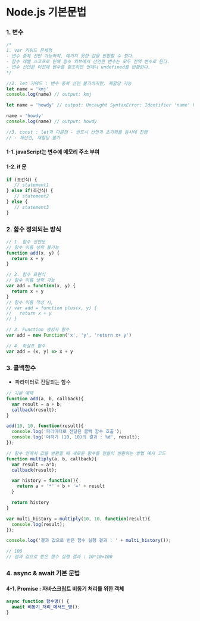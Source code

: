 # Node.js 기본문법

### 1. 변수

```javascript
/*
1. var 키워드 문제점
- 변수 중복 선언 가능하여, 예기치 못한 값을 반환할 수 있다.
- 함수 레벨 스코프로 인해 함수 외부에서 선언한 변수는 모두 전역 변수로 된다.
- 변수 선언문 이전에 변수를 참조하면 언제나 undefined를 반환한다.
*/

//2. let 키워드 : 변수 중복 선언 불가하지만, 재할당 가능 
let name = 'kmj'
console.log(name) // output: kmj

let name = 'howdy' // output: Uncaught SyntaxError: Identifier 'name' has already been declared

name = 'howdy'
console.log(name) // output: howdy

//3. const : let과 다른점 - 반드시 선언과 초기화를 동시에 진행 
// - 재선언, 재할당 불가
```



#### 1-1. javaScript는 변수에 메모리 주소 부여

#### 1-2. if 문

```javascript
if (조건식) {
   // statement1
} else if(조건식) {
   // statement2
} else {
   // statement3
}
```



### 2. 함수 정의되는 방식

```javascript
// 1. 함수 선언문
// 함수 이름 생략 불가능
function add(x, y) {
  return x + y
}

// 2. 함수 표현식
// 함수 이름 생략 가능
var add = function(x, y) {
  return x + y
}
// 함수 이름 작성 시,
// var add = function plus(x, y) {
//   return x + y
// }

// 3. Function 생성자 함수
var add = new Function('x', 'y', 'return x+ y')

// 4. 화살표 함수
var add = (x, y) => x + y
```



### 3. 콜백함수

- 파라미터로 전달되는 함수

```javascript
// 기본 예제
function add(a, b, callback){
  var result = a + b;
  callback(result);
}

add(10, 10, function(result){
  console.log('파라미터로 전달된 콜백 함수 호출');
  console.log('더하기 (10, 10)의 결과 : %d', result);
});
```

```javascript
// 함수 안에서 값을 반환할 때 새로운 함수를 만들어 반환하는 방법 예시 코드
function multiply(a, b, callback){
  var result = a*b;
  callback(result);

  var history = function(){
    return a + '*' + b + '=' + result
  }

  return history
}

var multi_history = multiply(10, 10, function(result){
  console.log(result);
});

console.log('결과 값으로 받은 함수 실행 결과 : ' + multi_history());

// 100
// 결과 값으로 받은 함수 실행 결과 : 10*10=100
```



### 4. async & await 기본 문법

#### 4-1. Promise : 자바스크립트 비동기 처리를 위한 객체

```javascript
async function 함수명() {
  await 비동기_처리_메서드_명();
}
```


